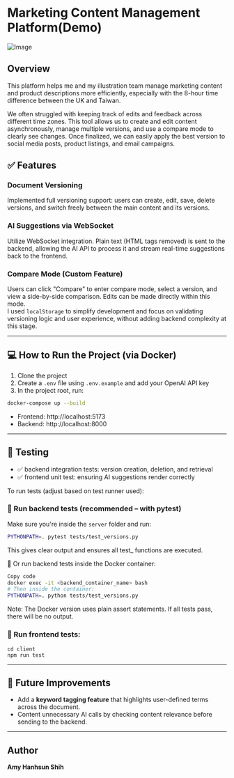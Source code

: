 # Marketing Content Management Platform(Demo)

![Image](https://github.com/user-attachments/assets/1025ce34-f2a8-4089-8980-fcc26ba51039)

## Overview

This platform helps me and my illustration team manage marketing content and product descriptions more efficiently, especially with the 8-hour time difference between the UK and Taiwan.

We often struggled with keeping track of edits and feedback across different time zones. This tool allows us to create and edit content asynchronously, manage multiple versions, and use a compare mode to clearly see changes. Once finalized, we can easily apply the best version to social media posts, product listings, and email campaigns.

## ✅ Features

### Document Versioning

Implemented full versioning support: users can create, edit, save, delete versions, and switch freely between the main content and its versions.

### AI Suggestions via WebSocket

Utilize WebSocket integration. Plain text (HTML tags removed) is sent to the backend, allowing the AI API to process it and stream real-time suggestions back to the frontend.

### Compare Mode (Custom Feature)

Users can click "Compare" to enter compare mode, select a version, and view a side-by-side comparison. Edits can be made directly within this mode.  
I used `localStorage` to simplify development and focus on validating versioning logic and user experience, without adding backend complexity at this stage.

---

## 💻 How to Run the Project (via Docker)

1. Clone the project
2. Create a `.env` file using `.env.example` and add your OpenAI API key
3. In the project root, run:

```bash
docker-compose up --build
```

- Frontend: http://localhost:5173
- Backend: http://localhost:8000

---

## 🧪 Testing

- ✅ backend integration tests: version creation, deletion, and retrieval
- ✅ frontend unit test: ensuring AI suggestions render correctly

To run tests (adjust based on test runner used):

### 🔹 Run backend tests (recommended – with pytest)

Make sure you're inside the `server` folder and run:

```bash
PYTHONPATH=. pytest tests/test_versions.py
```

This gives clear output and ensures all test\_ functions are executed.

🔸 Or run backend tests inside the Docker container:

```bash
Copy code
docker exec -it <backend_container_name> bash
# Then inside the container:
PYTHONPATH=. python tests/test_versions.py
```

Note: The Docker version uses plain assert statements. If all tests pass, there will be no output.

### 🔹 Run frontend tests:

```
cd client
npm run test
```

---

## 🌱 Future Improvements

- Add a **keyword tagging feature** that highlights user-defined terms across the document.
- Content unnecessary AI calls by checking content relevance before sending to the backend.

---

## Author

**Amy Hanhsun Shih**
